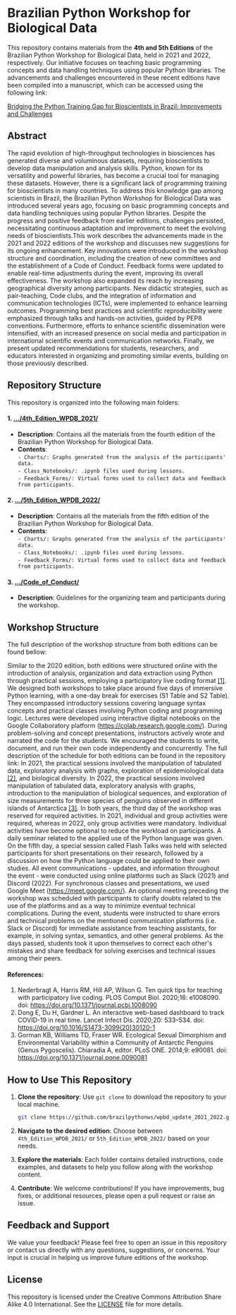 # Brazilian Python Workshop for Biological Data

This repository contains materials from the **4th and 5th Editions** of the Brazilian Python Workshop for Biological Data, held in 2021 and 2022, respectively. Our initiative focuses on teaching basic programming concepts and data handling techniques using popular Python libraries. The advancements and challenges encountered in these recent editions have been compiled into a manuscript, which can be accessed using the following link:

[Bridging the Python Training Gap for Bioscientists in Brazil: Improvements and Challenges]([https://](https://www.biorxiv.org/content/10.1101/2024.11.25.624749v1))

## Abstract

The rapid evolution of high-throughput technologies in biosciences has generated diverse and voluminous datasets, requiring bioscientists to develop data manipulation and analysis skills. Python, known for its versatility and powerful libraries, has become a crucial tool for managing these datasets. However, there is a significant lack of programming training for bioscientists in many countries. To address this knowledge gap among scientists in Brazil, the Brazilian Python Workshop for Biological Data was introduced several years ago, focusing on basic programming concepts and data handling techniques using popular Python libraries. Despite the progress and positive feedback from earlier editions, challenges persisted, necessitating continuous adaptation and improvement to meet the evolving needs of bioscientists.This work describes the advancements made in the 2021 and 2022 editions of the workshop and discusses new suggestions for its ongoing enhancement. Key innovations were introduced in the workshop structure and coordination, including the creation of new committees and the establishment of a Code of Conduct. Feedback forms were updated to enable real-time adjustments during the event, improving its overall effectiveness. The workshop also expanded its reach by increasing geographical diversity among participants. New didactic strategies, such as pair-teaching, Code clubs, and the integration of information and communication technologies (ICTs), were implemented to enhance learning outcomes. Programming best practices and scientific reproducibility were emphasized through talks and hands-on activities, guided by PEP8 conventions. Furthermore, efforts to enhance scientific dissemination were intensified, with an increased presence on social media and participation in international scientific events and communication networks. Finally, we present updated recommendations for students, researchers, and educators interested in organizing and promoting similar events, building on those previously described.

## Repository Structure

This repository is organized into the following main folders:

#### 1. [.../4th_Edition_WPDB_2021/](https://github.com/brazilpythonws/wpbd_update_2021_2022/tree/main/4th_Edition_WPDB_2021)
  - **Description**: Contains all the materials from the fourth edition of the Brazilian Python Workshop for Biological Data.
  - **Contents**:  
        `- Charts/: Graphs generated from the analysis of the participants' data.`  
        `- Class_Notebooks/: .ipynb files used during lessons.`  
        `- Feedback_Forms/: Virtual forms used to collect data and feedback from participants.`
     
#### 2. [.../5th_Edition_WPDB_2022/](https://github.com/brazilpythonws/wpbd_update_2021_2022/tree/main/5th_Edition_WPDB_2022)
  - **Description**: Contains all the materials from the fifth edition of the Brazilian Python Workshop for Biological Data.
  - **Contents**:  
        `- Charts/: Graphs generated from the analysis of the participants' data.`  
        `- Class_Notebooks/: .ipynb files used during lessons.`  
        `- Feedback_Forms/: Virtual forms used to collect data and feedback from participants.`

#### 3. [.../Code_of_Conduct/](https://github.com/brazilpythonws/wpbd_update_2021_2022/tree/main/Code_of_Conduct)
  - **Description**: Guidelines for the organizing team and participants during the workshop.


## Workshop Structure

The full description of the workshop structure from both editions can be found bellow: 

Similar to the 2020 edition, both editions were structured online with the introduction of analysis, organization and data extraction using Python through practical sessions, employing a participatory live coding format [[1]](https://doi.org/10.1371/journal.pcbi.1008090). We designed both workshops to take place around five days of immersive Python learning, with a one-day break for exercises (S1 Table and S2 Table). They encompassed introductory sessions covering language syntax concepts and practical classes involving Python coding and programming logic. Lectures were developed using interactive digital notebooks on the Google Collaboratory platform (https://colab.research.google.com/). During problem-solving and concept presentations, instructors actively wrote and narrated the code for the students. We encouraged the students to write, document, and run their own code independently and concurrently. The full description of the schedule for both editions can be found in the repository link: In 2021, the practical sessions involved the manipulation of tabulated data, exploratory analysis with graphs, exploration of epidemiological data [[2]](https://doi.org/10.1016/S1473-3099(20)30120-1), and biological diversity. In 2022, the practical sessions involved manipulation of tabulated data, exploratory analysis with graphs, introduction to the manipulation of biological sequences, and exploration of size measurements for three species of penguins observed in different islands of Antarctica [[3]](https://doi.org/10.1371/journal.pone.0090081). In both years, the third day of the workshop was reserved for required activities. In 2021, individual and group activities were required, whereas in 2022, only group activities were mandatory. Individual activities have become optional to reduce the workload on participants. A daily seminar related to the applied use of the Python language was given. On the fifth day, a special session called Flash Talks was held with selected participants for short presentations on their research, followed by a discussion on how the Python language could be applied to their own studies. All event communications - updates, and information throughout the event - were conducted using online platforms such as Slack (2021) and Discord (2022). For synchronous classes and presentations, we used Google Meet (https://meet.google.com/). An optional meeting preceding the workshop was scheduled with participants to clarify doubts related to the use of the platforms and as a way to minimize eventual technical complications. During the event, students were instructed to share errors and technical problems on the mentioned communication platforms (i.e. Slack or Discord) for immediate assistance from teaching assistants, for example, in solving syntax, semantics, and other general problems. As the days passed, students took it upon themselves to correct each other's mistakes and share feedback for solving exercises and technical issues among their peers.

#### References:

1.  Nederbragt A, Harris RM, Hill AP, Wilson G. Ten quick tips for teaching with participatory live coding. PLOS Comput Biol. 2020;16: e1008090. doi: https://doi.org/10.1371/journal.pcbi.1008090
2. 	Dong E, Du H, Gardner L. An interactive web-based dashboard to track COVID-19 in real time. Lancet Infect Dis. 2020;20: 533–534. doi: https://doi.org/10.1016/S1473-3099(20)30120-1
3. 	Gorman KB, Williams TD, Fraser WR. Ecological Sexual Dimorphism and Environmental Variability within a Community of Antarctic Penguins (Genus Pygoscelis). Chiaradia A, editor. PLoS ONE. 2014;9: e90081. doi: https://doi.org/10.1371/journal.pone.0090081


## How to Use This Repository

1. **Clone the repository**: Use `git clone` to download the repository to your local machine.
   ```bash
   git clone https://github.com/brazilpythonws/wpbd_update_2021_2022.git
   ```

2. **Navigate to the desired edition**: Choose between `4th_Edition_WPDB_2021/` or `5th_Edition_WPDB_2022/` based on your needs.

3. **Explore the materials**: Each folder contains detailed instructions, code examples, and datasets to help you follow along with the workshop content.

4. **Contribute**: We welcome contributions! If you have improvements, bug fixes, or additional resources, please open a pull request or raise an issue.

## Feedback and Support

We value your feedback! Please feel free to open an issue in this repository or contact us directly with any questions, suggestions, or concerns. Your input is crucial in helping us improve future editions of the workshop.

## License

This repository is licensed under the Creative Commons Attribution Share Alike 4.0 International. See the [LICENSE](https://github.com/brazilpythonws/wpbd_update_2021_2022/blob/main/LICENSE) file for more details.
